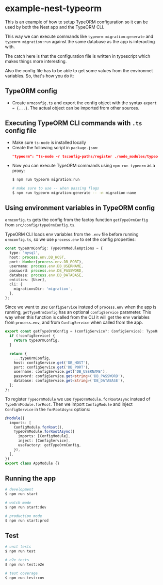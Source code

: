 # example-nest-typeorm

This is an example of how to setup TypeORM configuration so it can be used by both the Nest app and the TypeORM CLI.

This way we can execute commands like `typeorm migration:generate` and `typeorm migration:run` against the same
database as the app is interacting with.

The catch here is that the configuration file is written in typescript which makes things more interesting.

Also the config file has to be able to get some values from the environmet variables. So, that's how you do it:

## TypeORM config

- Create `ormconfig.ts` and export the config object with the syntax `export = {...}`.
The actual object can be imported from other sources.

## Executing TypeORM CLI commands with `.ts` config file
- Make sure `ts-node` is installed locally
- Create the following script in `package.json`:
  ```json
  "typeorm": "ts-node -r tsconfig-paths/register ./node_modules/typeorm/cli -f ./ormconfig.ts"
  ```
- Now you can execute TypeORM commands using `npm run typeorm` as a proxy:
  ```bash
  $ npm run typeorm migration:run

  # make sure to use -- when passing flags
  $ npm run typeorm migration:generate -- -n migration-name
  ```

## Using environment variables in TypeORM config
`ormconfig.ts` gets the config from the factoy function `getTypeOrmConfig` from `src/config/typeOrmConfig.ts`.

TypeORM CLI loads env variables from the `.env` file before running `ormconfig.ts`, so we use `process.env` to set the config properties:
```typescript
const typeOrmConfig: TypeOrmModuleOptions = {
  type: 'mysql',
  host: process.env.DB_HOST,
  port: Number(process.env.DB_PORT),
  username: process.env.DB_USERNAME,
  password: process.env.DB_PASSWORD,
  database: process.env.DB_DATABASE,
  entities: [User],
  cli: {
    migrationsDir: 'migration',
  },
};
```

Since we want to use `ConfigService` instead of `process.env` when the app is running, `getTypeOrmConfig` has an optional `configService` parameter.
This way when this function is called from the CLI it will get the env variables from `process.env`, and from `ConfigService` when called from the app.
```typescript
export const getTypeOrmConfig = (configService?: ConfigService): TypeOrmModuleOptions => {
  if (!configService) {
    return typeOrmConfig;
  }

  return {
    ...typeOrmConfig,
    host: configService.get('DB_HOST'),
    port: configService.get('DB_PORT'),
    username: configService.get('DB_USERNAME'),
    password: configService.get<string>('DB_PASSWORD'),
    database: configService.get<string>('DB_DATABASE'),
  };
};
```

To register `TypeormModule` we use `TypeOrmModule.forRootAsync` instead of `TypeOrmModule.forRoot`.
Then we import `ConfigModule` and inject `ConfigService` in the `forRootAsync` options:
```typescript
@Module({
  imports: [
    ConfigModule.forRoot(),
    TypeOrmModule.forRootAsync({
      imports: [ConfigModule],
      inject: [ConfigService],
      useFactory: getTypeOrmConfig,
    }),
  ],
})
export class AppModule {}

```

## Running the app

```bash
# development
$ npm run start

# watch mode
$ npm run start:dev

# production mode
$ npm run start:prod
```

## Test

```bash
# unit tests
$ npm run test

# e2e tests
$ npm run test:e2e

# test coverage
$ npm run test:cov
```
